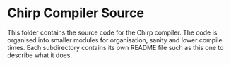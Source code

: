 # Chirp Compiler Source

This folder contains the source code for the Chirp compiler. The code
is organised into smaller modules for organisation, sanity and lower
compile times. Each subdirectory contains its own README file such as
this one to describe what it does.
